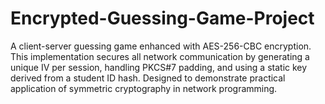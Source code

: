 # Encrypted-Guessing-Game-Project
A client-server  guessing game enhanced with AES-256-CBC encryption. This implementation secures all network communication by generating a unique IV per session, handling PKCS#7 padding, and using a static key derived from a student ID hash. Designed to demonstrate practical application of symmetric cryptography in network programming. 
